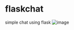 # flaskchat
simple chat using flask
![image](https://github.com/user-attachments/assets/7bc22a41-90e5-463b-9cb2-fddab6c85332)
